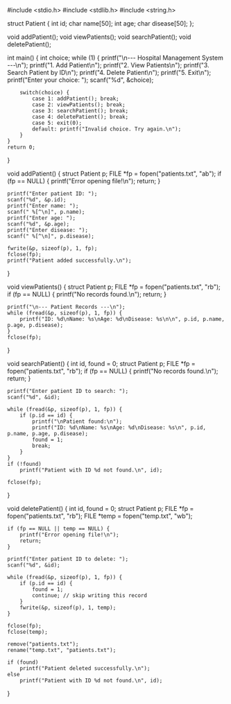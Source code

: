 #include <stdio.h>
#include <stdlib.h>
#include <string.h>

struct Patient {
    int id;
    char name[50];
    int age;
    char disease[50];
};

void addPatient();
void viewPatients();
void searchPatient();
void deletePatient();

int main() {
    int choice;
    while (1) {
        printf("\n--- Hospital Management System ---\n");
        printf("1. Add Patient\n");
        printf("2. View Patients\n");
        printf("3. Search Patient by ID\n");
        printf("4. Delete Patient\n");
        printf("5. Exit\n");
        printf("Enter your choice: ");
        scanf("%d", &choice);

        switch(choice) {
            case 1: addPatient(); break;
            case 2: viewPatients(); break;
            case 3: searchPatient(); break;
            case 4: deletePatient(); break;
            case 5: exit(0);
            default: printf("Invalid choice. Try again.\n");
        }
    }
    return 0;
}

void addPatient() {
    struct Patient p;
    FILE *fp = fopen("patients.txt", "ab");
    if (fp == NULL) {
        printf("Error opening file!\n");
        return;
    }

    printf("Enter patient ID: ");
    scanf("%d", &p.id);
    printf("Enter name: ");
    scanf(" %[^\n]", p.name);
    printf("Enter age: ");
    scanf("%d", &p.age);
    printf("Enter disease: ");
    scanf(" %[^\n]", p.disease);

    fwrite(&p, sizeof(p), 1, fp);
    fclose(fp);
    printf("Patient added successfully.\n");
}

void viewPatients() {
    struct Patient p;
    FILE *fp = fopen("patients.txt", "rb");
    if (fp == NULL) {
        printf("No records found.\n");
        return;
    }

    printf("\n--- Patient Records ---\n");
    while (fread(&p, sizeof(p), 1, fp)) {
        printf("ID: %d\nName: %s\nAge: %d\nDisease: %s\n\n", p.id, p.name, p.age, p.disease);
    }
    fclose(fp);
}

void searchPatient() {
    int id, found = 0;
    struct Patient p;
    FILE *fp = fopen("patients.txt", "rb");
    if (fp == NULL) {
        printf("No records found.\n");
        return;
    }

    printf("Enter patient ID to search: ");
    scanf("%d", &id);

    while (fread(&p, sizeof(p), 1, fp)) {
        if (p.id == id) {
            printf("\nPatient found:\n");
            printf("ID: %d\nName: %s\nAge: %d\nDisease: %s\n", p.id, p.name, p.age, p.disease);
            found = 1;
            break;
        }
    }
    if (!found)
        printf("Patient with ID %d not found.\n", id);

    fclose(fp);
}

void deletePatient() {
    int id, found = 0;
    struct Patient p;
    FILE *fp = fopen("patients.txt", "rb");
    FILE *temp = fopen("temp.txt", "wb");

    if (fp == NULL || temp == NULL) {
        printf("Error opening file!\n");
        return;
    }

    printf("Enter patient ID to delete: ");
    scanf("%d", &id);

    while (fread(&p, sizeof(p), 1, fp)) {
        if (p.id == id) {
            found = 1;
            continue; // skip writing this record
        }
        fwrite(&p, sizeof(p), 1, temp);
    }

    fclose(fp);
    fclose(temp);

    remove("patients.txt");
    rename("temp.txt", "patients.txt");

    if (found)
        printf("Patient deleted successfully.\n");
    else
        printf("Patient with ID %d not found.\n", id);
}

